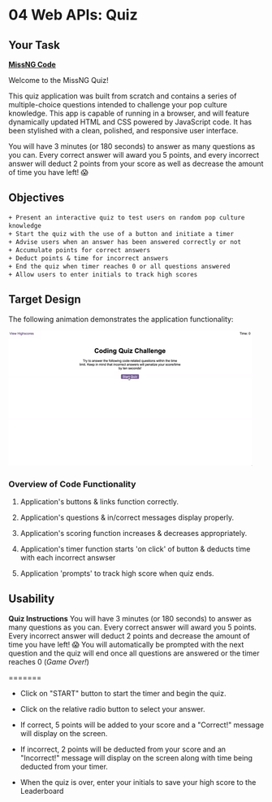 # 04 Web APIs: Quiz

## Your Task

**[MissNG Code](https://missng-git.github.io/Quiz/)**

Welcome to the MissNG Quiz!

This quiz application was built from scratch and contains a series of multiple-choice questions intended to challenge your pop culture knowledge. This app is capable of running in a browser, and will feature dynamically updated HTML and CSS powered by JavaScript code. It has been stylished with a clean, polished, and responsive user interface. 

You will have 3 minutes (or 180 seconds) to answer as many questions as you can. Every correct answer will award you 5 points, and every incorrect answer will deduct 2 points from your score as well as decrease the amount of time you have left! 😱

## Objectives

```
+ Present an interactive quiz to test users on random pop culture knowledge
+ Start the quiz with the use of a button and initiate a timer
+ Advise users when an answer has been answered correctly or not
+ Accumulate points for correct answers
+ Deduct points & time for incorrect answers
+ End the quiz when timer reaches 0 or all questions answered
+ Allow users to enter initials to track high scores

```

## Target Design

The following animation demonstrates the application functionality:

![code quiz](./Assets/IMGs/04-web-apis-homework-demo.gif)


### Overview of Code Functionality

1. Application's buttons & links function correctly.

2. Application's questions & in/correct messages display properly.

3. Application's scoring function increases & decreases appropriately.

4. Application's timer function starts 'on click' of button & deducts time with each incorrect answser

5. Application 'prompts' to track high score when quiz ends.

## Usability

**Quiz Instructions** 
You will have 3 minutes (or 180 seconds) to answer as many questions as you can. Every correct answer will award you 5 points. Every incorrect answer will deduct 2 points and decrease the amount of time you have left! 😱
You will automatically be prompted with the next question and the quiz will end once all questions are answered or the timer reaches 0 (_Game Over!_)

=======

* Click on "START" button to start the timer and begin the quiz.

* Click on the relative radio button to select your answer.

* If correct, 5 points will be added to your score and a "Correct!" message will display on the screen.

* If incorrect, 2 points will be deducted from your score and an "Incorrect!" message will display on the screen along with time being deducted from your timer.

* When the quiz is over, enter your initials to save your high score to the Leaderboard